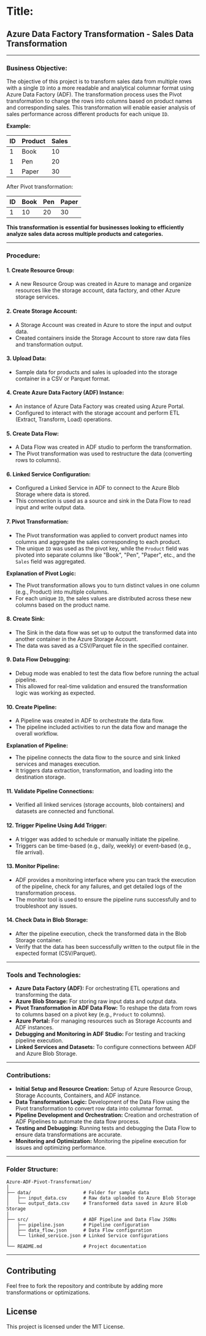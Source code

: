# **Title:**

## **Azure Data Factory Transformation - Sales Data Transformation**

---

### **Business Objective:**

The objective of this project is to transform sales data from multiple rows with a single `ID` into a more readable and analytical columnar format using Azure Data Factory (ADF). The transformation process uses the Pivot transformation to change the rows into columns based on product names and corresponding sales. This transformation will enable easier analysis of sales performance across different products for each unique `ID`.

**Example:**

| ID | Product   | Sales |
|----|-----------|-------|
| 1  | Book      | 10    |
| 1  | Pen       | 20    |
| 1  | Paper     | 30    |

After Pivot transformation:

| ID | Book | Pen | Paper |
|----|------|-----|-------|
| 1  | 10   | 20  | 30    |

**This transformation is essential for businesses looking to efficiently analyze sales data across multiple products and categories.**

---

### **Procedure:**

#### 1. **Create Resource Group:**
   - A new Resource Group was created in Azure to manage and organize resources like the storage account, data factory, and other Azure storage services.
   
#### 2. **Create Storage Account:**
   - A Storage Account was created in Azure to store the input and output data. 
   - Created containers inside the Storage Account to store raw data files and transformation output.

#### 3. **Upload Data:**
   - Sample data for products and sales is uploaded into the storage container in a CSV or Parquet format.

#### 4. **Create Azure Data Factory (ADF) Instance:**
   - An instance of Azure Data Factory was created using Azure Portal.
   - Configured to interact with the storage account and perform ETL (Extract, Transform, Load) operations.

#### 5. **Create Data Flow:**
   - A Data Flow was created in ADF studio to perform the transformation.
   - The Pivot transformation was used to restructure the data (converting rows to columns).

#### 6. **Linked Service Configuration:**
   - Configured a Linked Service in ADF to connect to the Azure Blob Storage where data is stored.
   - This connection is used as a source and sink in the Data Flow to read input and write output data.

#### 7. **Pivot Transformation:**
   - The Pivot transformation was applied to convert product names into columns and aggregate the sales corresponding to each product.
   - The unique `ID` was used as the pivot key, while the `Product` field was pivoted into separate columns like "Book", "Pen", "Paper", etc., and the `Sales` field was aggregated.

   **Explanation of Pivot Logic:**
   - The Pivot transformation allows you to turn distinct values in one column (e.g., Product) into multiple columns. 
   - For each unique `ID`, the sales values are distributed across these new columns based on the product name.

#### 8. **Create Sink:**
   - The Sink in the data flow was set up to output the transformed data into another container in the Azure Storage Account.
   - The data was saved as a CSV/Parquet file in the specified container.

#### 9. **Data Flow Debugging:**
   - Debug mode was enabled to test the data flow before running the actual pipeline. 
   - This allowed for real-time validation and ensured the transformation logic was working as expected.

#### 10. **Create Pipeline:**
   - A Pipeline was created in ADF to orchestrate the data flow.
   - The pipeline included activities to run the data flow and manage the overall workflow.
   
   **Explanation of Pipeline:**
   - The pipeline connects the data flow to the source and sink linked services and manages execution.
   - It triggers data extraction, transformation, and loading into the destination storage.

#### 11. **Validate Pipeline Connections:**
   - Verified all linked services (storage accounts, blob containers) and datasets are connected and functional.
   
#### 12. **Trigger Pipeline Using Add Trigger:**
   - A trigger was added to schedule or manually initiate the pipeline.
   - Triggers can be time-based (e.g., daily, weekly) or event-based (e.g., file arrival).

#### 13. **Monitor Pipeline:**
   - ADF provides a monitoring interface where you can track the execution of the pipeline, check for any failures, and get detailed logs of the transformation process.
   - The monitor tool is used to ensure the pipeline runs successfully and to troubleshoot any issues.

#### 14. **Check Data in Blob Storage:**
   - After the pipeline execution, check the transformed data in the Blob Storage container.
   - Verify that the data has been successfully written to the output file in the expected format (CSV/Parquet).

---

### **Tools and Technologies:**

- **Azure Data Factory (ADF):** For orchestrating ETL operations and transforming the data.
- **Azure Blob Storage:** For storing raw input data and output data.
- **Pivot Transformation in ADF Data Flow:** To reshape the data from rows to columns based on a pivot key (e.g., `Product` to columns).
- **Azure Portal:** For managing resources such as Storage Accounts and ADF instances.
- **Debugging and Monitoring in ADF Studio:** For testing and tracking pipeline execution.
- **Linked Services and Datasets:** To configure connections between ADF and Azure Blob Storage.

---

### **Contributions:**

- **Initial Setup and Resource Creation:** Setup of Azure Resource Group, Storage Accounts, Containers, and ADF instance.
- **Data Transformation Logic:** Development of the Data Flow using the Pivot transformation to convert row data into columnar format.
- **Pipeline Development and Orchestration:** Creation and orchestration of ADF Pipelines to automate the data flow process.
- **Testing and Debugging:** Running tests and debugging the Data Flow to ensure data transformations are accurate.
- **Monitoring and Optimization:** Monitoring the pipeline execution for issues and optimizing performance.

---

### **Folder Structure:**

```
Azure-ADF-Pivot-Transformation/
│
├── data/                   # Folder for sample data
│   ├── input_data.csv      # Raw data uploaded to Azure Blob Storage
│   └── output_data.csv     # Transformed data saved in Azure Blob Storage
│
├── src/                    # ADF Pipeline and Data Flow JSONs
│   ├── pipeline.json       # Pipeline configuration
│   ├── data_flow.json      # Data Flow configuration
│   └── linked_service.json # Linked Service configurations
│
└── README.md               # Project documentation
```

---

## Contributing
Feel free to fork the repository and contribute by adding more transformations or optimizations.

## License
This project is licensed under the MIT License.
```
